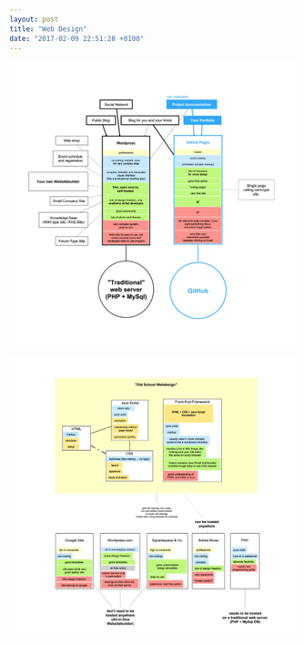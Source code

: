 ```yaml
---
layout: post
title: "Web Design"
date: "2017-02-09 22:51:28 +0100"
---
```

![img](/assets/img/web-design-01.png)

![img](/assets/img/web-design-02.png)
